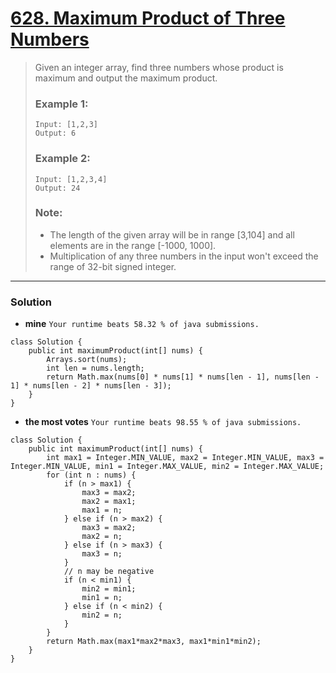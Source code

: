 # [628. Maximum Product of Three Numbers](https://leetcode.com/problems/maximum-product-of-three-numbers/description/)

> Given an integer array, find three numbers whose product is maximum and output the maximum product.
>
> ### Example 1:
> ```
> Input: [1,2,3]
> Output: 6
> ```
>
> ### Example 2:
> ```
> Input: [1,2,3,4]
> Output: 24
> ```
>
> ### Note:
> * The length of the given array will be in range [3,104] and all elements are in the range [-1000, 1000].
> * Multiplication of any three numbers in the input won't exceed the range of 32-bit signed integer.

---

### Solution
* **mine** `Your runtime beats 58.32 % of java submissions.`
```
class Solution {
    public int maximumProduct(int[] nums) {
        Arrays.sort(nums);
        int len = nums.length;
        return Math.max(nums[0] * nums[1] * nums[len - 1], nums[len - 1] * nums[len - 2] * nums[len - 3]);
    }
}
```

* **the most votes** `Your runtime beats 98.55 % of java submissions.`
```
class Solution {
    public int maximumProduct(int[] nums) {
        int max1 = Integer.MIN_VALUE, max2 = Integer.MIN_VALUE, max3 = Integer.MIN_VALUE, min1 = Integer.MAX_VALUE, min2 = Integer.MAX_VALUE;
        for (int n : nums) {
            if (n > max1) {
                max3 = max2;
                max2 = max1;
                max1 = n;
            } else if (n > max2) {
                max3 = max2;
                max2 = n;
            } else if (n > max3) {
                max3 = n;
            }
            // n may be negative
            if (n < min1) {
                min2 = min1;
                min1 = n;
            } else if (n < min2) {
                min2 = n;
            }
        }
        return Math.max(max1*max2*max3, max1*min1*min2);
    }
}
```
